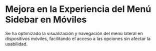 # Mejora en la Experiencia del Menú Sidebar en Móviles

Se ha optimizado la visualización y navegación del menú lateral en dispositivos móviles, facilitando el acceso a las opciones sin afectar la usabilidad.